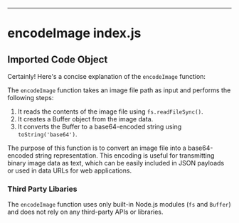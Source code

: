 
  
  

---
# encodeImage index.js
## Imported Code Object
Certainly! Here's a concise explanation of the `encodeImage` function:

The `encodeImage` function takes an image file path as input and performs the following steps:

1. It reads the contents of the image file using `fs.readFileSync()`.
2. It creates a Buffer object from the image data.
3. It converts the Buffer to a base64-encoded string using `toString('base64')`.

The purpose of this function is to convert an image file into a base64-encoded string representation. This encoding is useful for transmitting binary image data as text, which can be easily included in JSON payloads or used in data URLs for web applications.

### Third Party Libaries

The `encodeImage` function uses only built-in Node.js modules (`fs` and `Buffer`) and does not rely on any third-party APIs or libraries.

  
  